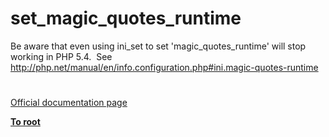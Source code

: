 # set_magic_quotes_runtime




<div class="phpcode"><span class="html">
Be aware that even using ini_set to set &apos;magic_quotes_runtime&apos; will stop working in PHP 5.4.&#xA0; See <a href="http://php.net/manual/en/info.configuration.php#ini.magic-quotes-runtime" rel="nofollow" target="_blank">http://php.net/manual/en/info.configuration.php#ini.magic-quotes-runtime</a></span>
</div>
  

#

[Official documentation page](https://www.php.net/manual/en/function.set-magic-quotes-runtime.php)

**[To root](/)**